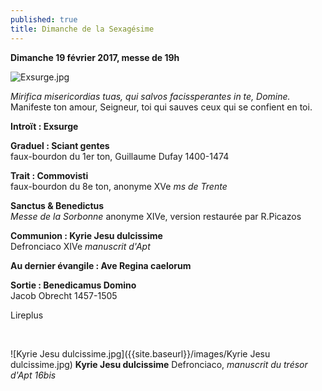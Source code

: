 ```yaml
---
published: true
title: Dimanche de la Sexagésime
---
```

**Dimanche 19 février 2017, messe de 19h**  

![Exsurge.jpg]({{site.baseurl}}/images/Exsurge.jpg)

*Mirifica misericordias tuas, qui salvos facissperantes in te, Domine.*  
Manifeste ton amour, Seigneur, toi qui sauves ceux qui se confient en toi.

**Introït : Exsurge**

**Graduel : Sciant gentes**  
faux-bourdon du 1er ton, Guillaume Dufay 1400-1474

**Trait : Commovisti**  
faux-bourdon du 8e ton, anonyme XVe *ms de Trente*

**Sanctus & Benedictus**  
*Messe de la Sorbonne* anonyme XIVe, version restaurée par R.Picazos

**Communion : Kyrie Jesu dulcissime**  
Defronciaco XIVe *manuscrit d'Apt*

**Au dernier évangile : Ave Regina caelorum**

**Sortie : Benedicamus Domino**  
Jacob Obrecht 1457-1505

Lireplus

&nbsp;

![Kyrie Jesu dulcissime.jpg]({{site.baseurl}}/images/Kyrie Jesu dulcissime.jpg)
**Kyrie Jesu dulcissime** Defronciaco, *manuscrit du trésor d'Apt 16bis*
